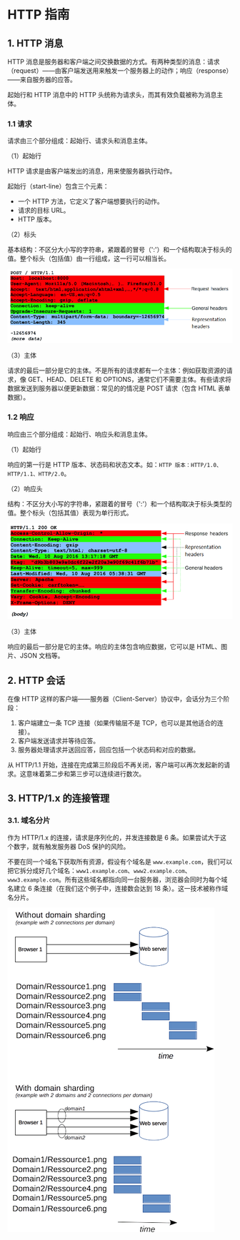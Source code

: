 # HTTP 指南

## 1. HTTP 消息

HTTP 消息是服务器和客户端之间交换数据的方式。有两种类型的消息：请求（request）——由客户端发送用来触发一个服务器上的动作；响应（response）——来自服务器的应答。

起始行和 HTTP 消息中的 HTTP 头统称为请求头，而其有效负载被称为消息主体。

### 1.1 请求

请求由三个部分组成：起始行、请求头和消息主体。

（1）起始行

HTTP 请求是由客户端发出的消息，用来使服务器执行动作。

起始行（start-line）包含三个元素：

- 一个 HTTP 方法，它定义了客户端想要执行的动作。
- 请求的目标 URL。
- HTTP 版本。

（2）标头

基本结构：不区分大小写的字符串，紧跟着的冒号（':'）和一个结构取决于标头的值。整个标头（包括值）由一行组成，这一行可以相当长。

![标头](./images/http_request_headers3.png)

（3）主体

请求的最后一部分是它的主体。不是所有的请求都有一个主体：例如获取资源的请求，像 GET、HEAD、DELETE 和 OPTIONS，通常它们不需要主体。有些请求将数据发送到服务器以便更新数据：常见的的情况是 POST 请求（包含 HTML 表单数据）。

### 1.2 响应

响应由三个部分组成：起始行、响应头和消息主体。

（1）起始行

响应的第一行是 HTTP 版本、状态码和状态文本。如：`HTTP 版本：HTTP/1.0、HTTP/1.1、HTTP/2.0`。

（2）响应头

结构：不区分大小写的字符串，紧跟着的冒号（':'）和一个结构取决于标头类型的值。整个标头（包括其值）表现为单行形式。

![响应头](./images/http_response_headers3.png)

（3）主体

响应的最后一部分是它的主体。响应的主体包含响应数据，它可以是 HTML、图片、JSON 文档等。

## 2. HTTP 会话

在像 HTTP 这样的客户端——服务器（Client-Server）协议中，会话分为三个阶段：

1. 客户端建立一条 TCP 连接（如果传输层不是 TCP，也可以是其他适合的连接）。
2. 客户端发送请求并等待应答。
3. 服务器处理请求并送回应答，回应包括一个状态码和对应的数据。

从 HTTP/1.1 开始，连接在完成第三阶段后不再关闭，客户端可以再次发起新的请求。这意味着第二步和第三步可以连续进行数次。

## 3. HTTP/1.x 的连接管理

### 3.1. 域名分片

作为 HTTP/1.x 的连接，请求是序列化的，并发连接数是 6 条。如果尝试大于这个数字，就有触发服务器 DoS 保护的风险。

不要在同一个域名下获取所有资源，假设有个域名是 `www.example.com`，我们可以把它拆分成好几个域名：`www1.example.com`、`www2.example.com`、`www3.example.com`。所有这些域名都指向同一台服务器，浏览器会同时为每个域名建立 6 条连接（在我们这个例子中，连接数会达到 18 条）。这一技术被称作域名分片。

![域名分片](./images/httpsharding.png)
